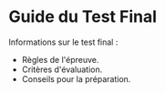 # Guide du Test Final
Informations sur le test final :
- Règles de l'épreuve.
- Critères d'évaluation.
- Conseils pour la préparation.